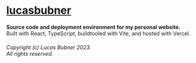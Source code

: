 # [lucasbubner](https://lucasbubner.me/)
**Source code and deployment environment for my personal website.** <br>
Built with React, TypeScript, buildtooled with Vite, and hosted with Vercel.

###### Copyright (c) Lucas Bubner 2023. <br> All rights reserved.
